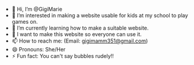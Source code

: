 - 👋 Hi, I’m @GigiMarie
- 👀 I’m interested in making a website usable for kids at my school to play games on.
- 🌱 I’m currently learning how to make a suitable website.
- 💞️ I want to make this website so everyone can use it.
- 📫 How to reach me: (Email: gigimamm351@gmail.com) 
- 😄 Pronouns: She/Her
- ⚡ Fun fact: You can't say bubbles rudely!!

<!---
Gigi is a ✨ special ✨ repository because its `README.md` (this file) appears on your GitHub profile.
You can click the Preview link to take a look at your changes.
--->
